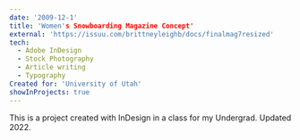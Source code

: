 ```yaml
---
date: '2009-12-1'
title: 'Women's Snowboarding Magazine Concept'
external: 'https://issuu.com/brittneyleighb/docs/finalmag7resized'
tech:
  - Adobe InDesign
  - Stock Photography
  - Article writing
  - Typography
Created for: 'University of Utah'
showInProjects: true
---
```


This is a project created with InDesign in a class for my Undergrad. Updated 2022.
